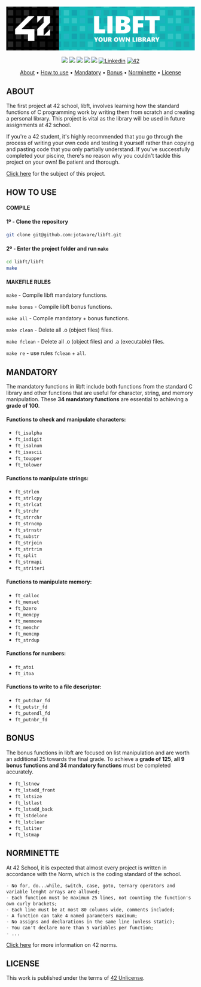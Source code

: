 <p align="center">
  <img src="https://github.com/jotavare/jotavare/blob/main/42/banner/new/42_libft_banner_new.png">
</p>

<p align="center">
	<img src="https://img.shields.io/badge/status-finished-success?color=%2312bab9&style=flat-square" />
	<img src="https://img.shields.io/badge/evaluated-24%20%2F%2011%20%2F%202022-success?color=%2312bab9&style=flat-square" />
	<img src="https://img.shields.io/badge/score-125%20%2F%20100-success?color=%2312bab9&style=flat-square" />
	<img src="https://img.shields.io/github/languages/top/jotavare/libft?color=%2312bab9&style=flat-square" />
	<img src="https://img.shields.io/github/last-commit/jotavare/libft?color=%2312bab9&style=flat-square" />
	<a href='https://www.linkedin.com/in/joaoptoliveira' target="_blank"><img alt='Linkedin' src='https://img.shields.io/badge/LinkedIn-100000?style=flat-square&logo=Linkedin&logoColor=white&labelColor=0A66C2&color=0A66C2'/></a>
	<a href='https://profile.intra.42.fr/users/jotavare' target="_blank"><img alt='42' src='https://img.shields.io/badge/Porto-100000?style=flat-square&logo=42&logoColor=white&labelColor=000000&color=000000'/></a>
</p>

<p align="center">
	<a href="#about">About</a> •
	<a href="#how-to-use">How to use</a> •
	<a href="#mandatory">Mandatory</a> •
	<a href="#bonus">Bonus</a> •
	<a href="#norminette">Norminette</a> •
	<a href="#license">License</a>
</p>

## ABOUT
The first project at 42 school, libft, involves learning how the standard functions of C programming work by writing them from scratch and creating a personal library. This project is vital as the library will be used in future assignments at 42 school.

If you're a 42 student, it's highly recommended that you go through the process of writing your own code and testing it yourself rather than copying and pasting code that you only partially understand. If you've successfully completed your piscine, there's no reason why you couldn't tackle this project on your own! Be patient and thorough.

<a href="https://github.com/jotavare/libft/blob/master/subject/en_subject_libft.pdf">Click here</a> for the subject of this project.

## HOW TO USE
#### COMPILE
#### 1º - Clone the repository
```bash
git clone git@github.com:jotavare/libft.git
```
#### 2º - Enter the project folder and run `make`
```bash
cd libft/libft
make
```

#### MAKEFILE RULES

`make` - Compile libft mandatory functions.

``make bonus`` - Compile libft bonus functions.

``make all`` - Compile mandatory + bonus functions.

``make clean`` - Delete all .o (object files) files.

``make fclean`` - Delete all .o (object files) and .a (executable) files.

``make re`` - use rules `fclean` + `all`.

## MANDATORY
The mandatory functions in libft include both functions from the standard C library and other functions that are useful for character, string, and memory manipulation. These **34 mandatory functions** are essential to achieving a **grade of 100**.

#### Functions to check and manipulate characters:

* ``ft_isalpha``
* ``ft_isdigit``
* ``ft_isalnum``
* ``ft_isascii``
* ``ft_toupper``
* ``ft_tolower``

#### Functions to manipulate strings:

* ``ft_strlen``
* ``ft_strlcpy``
* ``ft_strlcat``
* ``ft_strchr``
* ``ft_strrchr``
* ``ft_strncmp``
* ``ft_strnstr``
* ``ft_substr``
* ``ft_strjoin``
* ``ft_strtrim``
* ``ft_split``
* ``ft_strmapi``
* ``ft_striteri``

#### Functions to manipulate memory:

* ``ft_calloc``
* ``ft_memset``
* ``ft_bzero``
* ``ft_memcpy``
* ``ft_memmove``
* ``ft_memchr``
* ``ft_memcmp``
* ``ft_strdup``

#### Functions for numbers:

* ``ft_atoi``
* ``ft_itoa``

#### Functions to write to a file descriptor:

* ``ft_putchar_fd``
* ``ft_putstr_fd``
* ``ft_putendl_fd``
* ``ft_putnbr_fd``

## BONUS
The bonus functions in libft are focused on list manipulation and are worth an additional 25 towards the final grade. To achieve a **grade of 125**, **all 9 bonus functions and 34 mandatory functions** must be completed accurately.

* ``ft_lstnew``
* ``ft_lstadd_front``
* ``ft_lstsize``
* ``ft_lstlast``
* ``ft_lstadd_back``
* ``ft_lstdelone``
* ``ft_lstclear``
* ``ft_lstiter``
* ``ft_lstmap``

## NORMINETTE
At 42 School, it is expected that almost every project is written in accordance with the Norm, which is the coding standard of the school.

```
- No for, do...while, switch, case, goto, ternary operators and variable lenght arrays are allowed;
- Each function must be maximum 25 lines, not counting the function's own curly brackets;
- Each line must be at most 80 columns wide, comments included;
- A function can take 4 named parameters maximum;
- No assigns and declarations in the same line (unless static);
- You can't declare more than 5 variables per function;
- ...
```

<a href="https://github.com/jotavare/jotavare/blob/main/42/pdf/en_norm.pdf">Click here</a> for more information on 42 norms.

## LICENSE
<p>
This work is published under the terms of <a href="https://github.com/jotavare/jotavare/blob/main/LICENSE">42 Unlicense</a>.
</p>
